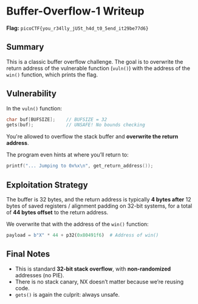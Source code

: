 # Buffer-Overflow-1 Writeup

**Flag:** `picoCTF{you_r34lly_jU5t_h4d_t0_5end_it29be77d6}`

## Summary

This is a classic buffer overflow challenge. The goal is to overwrite the return address of the vulnerable function (`vuln()`) with the address of the `win()` function, which prints the flag.

## Vulnerability

In the `vuln()` function:

```c
char buf[BUFSIZE];    // BUFSIZE = 32
gets(buf);            // UNSAFE! No bounds checking
````

You're allowed to overflow the stack buffer and **overwrite the return address**.

The program even hints at where you’ll return to:

```c
printf("... Jumping to 0x%x\n", get_return_address());
```

## Exploitation Strategy

The buffer is 32 bytes, and the return address is typically **4 bytes after** 12 bytes of saved registers / alignment padding on 32-bit systems, for a total of **44 bytes offset** to the return address.

We overwrite that with the address of the `win()` function:

```python
payload = b"X" * 44 + p32(0x80491f6)  # Address of win()
```

## Final Notes

* This is standard **32-bit stack overflow**, with **non-randomized** addresses (no PIE).
* There is no stack canary, NX doesn’t matter because we’re reusing code.
* `gets()` is again the culprit: always unsafe.
